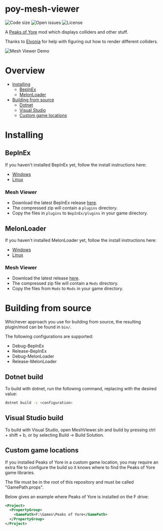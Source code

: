 # poy-mesh-viewer
![Code size](https://img.shields.io/github/languages/code-size/Kaden5480/poy-mesh-viewer?color=5c85d6)
![Open issues](https://img.shields.io/github/issues/Kaden5480/poy-mesh-viewer?color=d65c5c)
![License](https://img.shields.io/github/license/Kaden5480/poy-mesh-viewer?color=a35cd6)

A
[Peaks of Yore](https://store.steampowered.com/app/2236070/)
mod which displays colliders and other stuff.

Thanks to [Elvonia](https://github.com/Elvonia/) for help with figuring
out how to render different colliders.

![Mesh Viewer Demo](assets/demo.gif)

# Overview
- [Installing](#installing)
    - [BepInEx](#bepinex)
    - [MelonLoader](#melonloader)
- [Building from source](#building-from-source)
    - [Dotnet](#dotnet-build)
    - [Visual Studio](#visual-studio-build)
    - [Custom game locations](#custom-game-locations)

# Installing
## BepInEx
If you haven't installed BepInEx yet, follow the install instructions here:
- [Windows](https://github.com/Kaden5480/modloader-instructions#bepinex-windows)
- [Linux](https://github.com/Kaden5480/modloader-instructions#bepinex-linux)

### Mesh Viewer
- Download the latest BepInEx release
[here](https://github.com/Kaden5480/poy-mesh-viewer/releases).
- The compressed zip will contain a `plugins` directory.
- Copy the files in `plugins` to `BepInEx/plugins` in your game directory.

## MelonLoader
If you haven't installed MelonLoader yet, follow the install instructions here:
- [Windows](https://github.com/Kaden5480/modloader-instructions#melonloader-windows)
- [Linux](https://github.com/Kaden5480/modloader-instructions#melonloader-linux)

### Mesh Viewer
- Download the latest release
[here](https://github.com/Kaden5480/poy-mesh-viewer/releases).
- The compressed zip file will contain a `Mods` directory.
- Copy the files from `Mods` to `Mods` in your game directory.

# Building from source
Whichever approach you use for building from source, the resulting
plugin/mod can be found in `bin/`.

The following configurations are supported:
- Debug-BepInEx
- Release-BepInEx
- Debug-MelonLoader
- Release-MelonLoader

## Dotnet build
To build with dotnet, run the following command, replacing
<configuration> with the desired value:
```sh
dotnet build -c <configuration>
```

## Visual Studio build
To build with Visual Studio, open MeshViewer.sln and build by pressing ctrl + shift + b,
or by selecting Build -> Build Solution.

## Custom game locations
If you installed Peaks of Yore in a custom game location, you may require
an extra file to configure the build so it knows where to find the Peaks of Yore game
libraries.

The file must be in the root of this repository and must be called "GamePath.props".

Below gives an example where Peaks of Yore is installed on the F drive:
```xml
<Project>
  <PropertyGroup>
    <GamePath>F:\Games\Peaks of Yore</GamePath>
  </PropertyGroup>
</Project>
```
